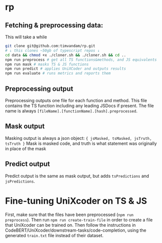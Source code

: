 # rp

## Fetching & preprocessing data:
This will take a while
```bash
git clone git@github.com:timvandam/rp.git
# ↓ this clones ~50gb of typescript repos ↓ 
cd data && chmod +x ./cloner.sh && ./cloner.sh && cd ..
npm run preprocess # get all TS functions&methods, and JS equivalents
npm run mask # masks TS & JS functions
npm run predict # applies UniXCoder and outputs results
npm run evaluate # runs metrics and reports them
```

## Preprocessing output
Preprocessing outputs one file for each function and method.
This file contains the TS function including any leading JSDocs if present.
The file name is always `[fileName].[functionName].[hash].preprocessed`.

## Mask output
Masking output is always a json object: `{ jsMasked, tsMasked, jsTruth, tsTruth }`
Mask is masked code, and truth is what statement was originally in place of the mask

## Predict output
Predict output is the same as mask output, but adds `tsPredictions` and `jsPredictions`.

# Fine-tuning UniXcoder on TS & JS
First, make sure that the files have been preprocessed (`npm run preprocess`).
Then run `npm run create-train-file` in order to create a file that UniXcoder can be trained on.
Then follow the instructions in CodeBERT/UniXcoder/downstream-tasks/code-completion, using the generated `train.txt` file instead of their dataset.
